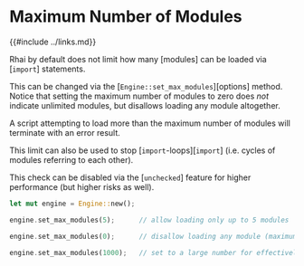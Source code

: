 Maximum Number of Modules
========================

{{#include ../links.md}}

Rhai by default does not limit how many [modules] can be loaded via [`import`] statements.

This can be changed via the [`Engine::set_max_modules`][options] method. Notice that setting the
maximum number of modules to zero does _not_ indicate unlimited modules, but disallows loading any
module altogether.

A script attempting to load more than the maximum number of modules will terminate with an error result.

This limit can also be used to stop [`import`-loops][`import`] (i.e. cycles of modules referring to
each other).

This check can be disabled via the [`unchecked`] feature for higher performance (but higher risks as well).

```rust
let mut engine = Engine::new();

engine.set_max_modules(5);      // allow loading only up to 5 modules

engine.set_max_modules(0);      // disallow loading any module (maximum = zero)

engine.set_max_modules(1000);   // set to a large number for effectively unlimited modules
```
